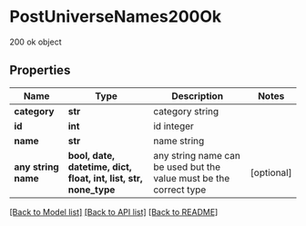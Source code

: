 # PostUniverseNames200Ok

200 ok object

## Properties
Name | Type | Description | Notes
------------ | ------------- | ------------- | -------------
**category** | **str** | category string | 
**id** | **int** | id integer | 
**name** | **str** | name string | 
**any string name** | **bool, date, datetime, dict, float, int, list, str, none_type** | any string name can be used but the value must be the correct type | [optional]

[[Back to Model list]](../README.md#documentation-for-models) [[Back to API list]](../README.md#documentation-for-api-endpoints) [[Back to README]](../README.md)



